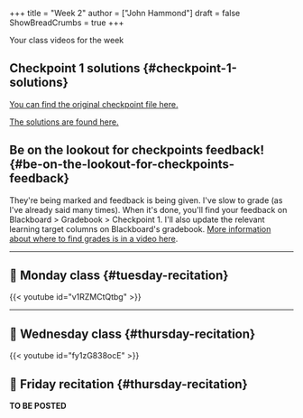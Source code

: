 +++
title = "Week 2"
author = ["John Hammond"]
draft = false
ShowBreadCrumbs = true
+++

Your class videos for the week
<!--more-->


## Checkpoint 1 solutions {#checkpoint-1-solutions}

[You can find the original checkpoint file here.](https://cloud.math.wichita.edu/s/nZyE4eiYPXtQ3Wj)

[The solutions are found here.](https://cloud.math.wichita.edu/s/MEfJDiCn8DPa5My)


## Be on the lookout for checkpoints feedback! {#be-on-the-lookout-for-checkpoints-feedback}

They're being marked and feedback is being given. I've slow to grade (as
I've already said many times). When it's done, you'll find your feedback
on Blackboard &gt; Gradebook &gt; Checkpoint 1. I'll also update the relevant
learning target columns on Blackboard's gradebook.
[More information about where to find grades is in a video here](https://youtu.be/cjoz2SwNo70).

---


## 🎥 Monday class {#tuesday-recitation}

{{< youtube id="v1RZMCtQtbg" >}}

---


## 🎥 Wednesday class {#thursday-recitation}

{{< youtube id="fy1zG838ocE" >}}


## 🎥 Friday recitation {#thursday-recitation}

**TO BE POSTED**
